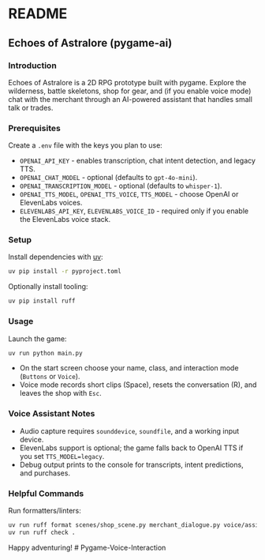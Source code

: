 ﻿# README

## Echoes of Astralore (pygame-ai)

### Introduction
Echoes of Astralore is a 2D RPG prototype built with pygame. Explore the wilderness, battle skeletons, shop for gear, and (if you enable voice mode) chat with the merchant through an AI-powered assistant that handles small talk or trades.

### Prerequisites
Create a `.env` file with the keys you plan to use:

- `OPENAI_API_KEY` - enables transcription, chat intent detection, and legacy TTS.
- `OPENAI_CHAT_MODEL` - optional (defaults to `gpt-4o-mini`).
- `OPENAI_TRANSCRIPTION_MODEL` - optional (defaults to `whisper-1`).
- `OPENAI_TTS_MODEL`, `OPENAI_TTS_VOICE`, `TTS_MODEL` - choose OpenAI or ElevenLabs voices.
- `ELEVENLABS_API_KEY`, `ELEVENLABS_VOICE_ID` - required only if you enable the ElevenLabs voice stack.

### Setup
Install dependencies with [uv](https://github.com/astral-sh/uv):

```bash
uv pip install -r pyproject.toml
```

Optionally install tooling:

```bash
uv pip install ruff
```

### Usage
Launch the game:

```bash
uv run python main.py
```

- On the start screen choose your name, class, and interaction mode (`Buttons` or `Voice`).
- Voice mode records short clips (Space), resets the conversation (R), and leaves the shop with `Esc`.

### Voice Assistant Notes
- Audio capture requires `sounddevice`, `soundfile`, and a working input device.
- ElevenLabs support is optional; the game falls back to OpenAI TTS if you set `TTS_MODEL=legacy`.
- Debug output prints to the console for transcripts, intent predictions, and purchases.

### Helpful Commands
Run formatters/linters:

```bash
uv run ruff format scenes/shop_scene.py merchant_dialogue.py voice/assistant.py
uv run ruff check .
```

Happy adventuring!
#   P y g a m e - V o i c e - I n t e r a c t i o n  
 